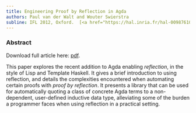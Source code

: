 ```yaml
---
title: Engineering Proof by Reflection in Agda
authors: Paul van der Walt and Wouter Swierstra
subline: IFL 2012, Oxford.  [<a href="https://hal.inria.fr/hal-00987610">pdf</a>] [<a href="https://github.com/toothbrush/reflection-proofs">code</a>]
---
```


### Abstract

Download full article here: [pdf](https://hal.inria.fr/hal-00987610).

This paper explores the recent addition to Agda enabling _reflection_,
in the style of Lisp and Template Haskell.  It gives a brief
introduction to using reflection, and details the complexities
encountered when automating certain proofs with _proof by reflection_.
It presents a library that can be used for automatically quoting a
class of concrete Agda terms to a non-dependent, user-defined inductive
data type, alleviating some of the burden a programmer faces when using
reflection in a practical setting.
